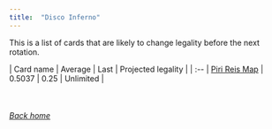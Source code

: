 ```yaml
---
title:  "Disco Inferno"
---
```


This is a list of cards that are likely to change legality before the next rotation.

| Card name | Average | Last | Projected legality |
| :-- |
[Piri Reis Map](https://db.ygoprodeck.com/card/?search=Piri%20Reis%20Map) | 0.5037 | 0.25 | Unlimited |

<br>

###### [Back home](index)